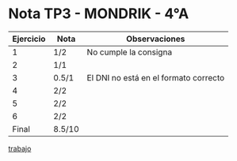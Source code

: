 # Nota TP3 - MONDRIK - 4°A

| Ejercicio | Nota   | Observaciones                         |
| --------- | ------ | ------------------------------------- |
| 1         | 1/2    | No cumple la consigna                 |
| 2         | 1/1    |                                       |
| 3         | 0.5/1  | El DNI no está en el formato correcto |
| 4         | 2/2    |                                       |
| 5         | 2/2    |                                       |
| 6         | 2/2    |                                       |
| Final     | 8.5/10 |                                       |

[trabajo](https://drive.google.com/file/d/1BAKlfhw3kyyYJ-zDSBq_p86A3-UfLOYT/view)
